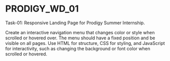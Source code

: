 # PRODIGY_WD_01
Task-01: Responsive Landing Page for Prodigy Summer Internship.

Create an interactive navigation menu that changes color or style when scrolled or hovered over. The menu should have a fixed position and be visible on all pages. Use HTML for structure, CSS for styling, and JavaScript for interactivity, such as changing the background or font color when scrolled or hovered.
